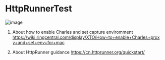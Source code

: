 # HttpRunnerTest

![image](http://teks.co.in/site/blog/wp-content/uploads/2016/10/19_Api_testing.jpg)


1. About how to enable Charles and set capture enviromment
https://wiki.ringcentral.com/display/XTO/How+to+enable+Charles+proxy+and+set+env+for+mac

2. About HttpRunner guidance
https://cn.httprunner.org/quickstart/
